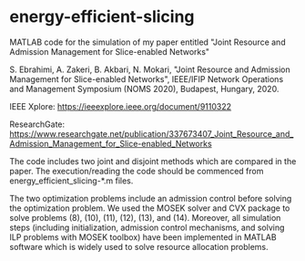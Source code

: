 # energy-efficient-slicing
MATLAB code for the simulation of my paper entitled "Joint Resource and Admission Management for Slice-enabled Networks"

S. Ebrahimi, A. Zakeri, B. Akbari, N. Mokari, "Joint Resource and Admission Management for Slice-enabled Networks",  IEEE/IFIP Network Operations and Management Symposium (NOMS 2020), Budapest, Hungary, 2020.

IEEE Xplore:
https://ieeexplore.ieee.org/document/9110322

ResearchGate:
https://www.researchgate.net/publication/337673407_Joint_Resource_and_Admission_Management_for_Slice-enabled_Networks

The code includes two joint and disjoint methods which are compared in the paper. The execution/reading the code should be commenced from energy_efficient_slicing-*.m files.

The two optimization problems include an admission control before solving the optimization problem. We used the MOSEK solver and CVX package to solve problems (8), (10), (11), (12), (13), and (14).
Moreover, all simulation steps (including initialization, admission control mechanisms, and solving ILP problems with MOSEK toolbox) have been implemented in MATLAB software which is widely used to solve resource allocation problems.

